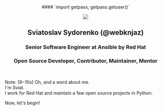 <center>
#### `import getpass; getpass.getuser()`<!-- $ whoami -->

![](https://webknjaz.github.io/talks/images/logos/5fc7fb4c2357e47359b6d0f58850aa05_360_360.jpeg)
<!-- .element: style="border-radius: 50%; height: 25%; width: 25%;" -->
## Sviatoslav Sydorenko (@webknjaz)

### Senior Software Engineer at Ansible by Red Hat
### Open Source Developer, Contributor, Maintainer, Mentor
</center>
&nbsp;<!-- hack to keep center contents parsed as markdown -->

Note: (9‒10s)
Oh, and a word about me.<br>
I'm Sviat.<br>
I work for Red Hat and maintain a few open source projects in
Python.

Now, let's begin!
